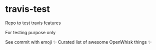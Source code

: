 # travis-test
Repo to test travis features

For testing purpose only

See commit with emoji ✨ Curated list of awesome OpenWhisk things ✨

